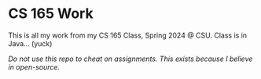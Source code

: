 # CS 165 Work

This is all my work from my CS 165 Class, Spring 2024 @ CSU. Class is in Java... (yuck)

*Do not use this repo to cheat on assignments. This exists because I believe in open-source.*
